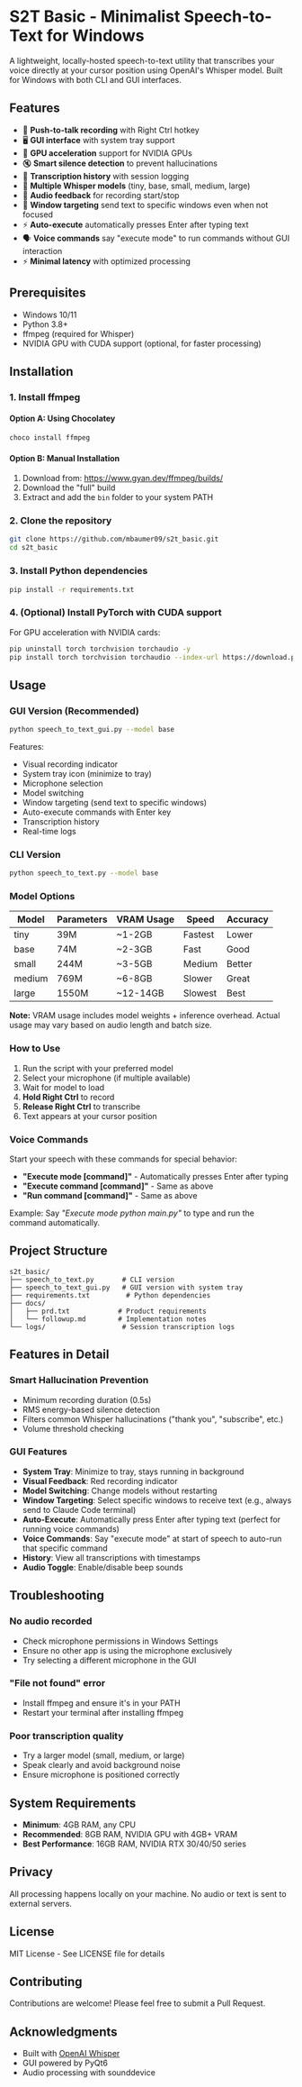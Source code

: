 # S2T Basic - Minimalist Speech-to-Text for Windows

A lightweight, locally-hosted speech-to-text utility that transcribes your voice directly at your cursor position using OpenAI's Whisper model. Built for Windows with both CLI and GUI interfaces.

## Features

- 🎤 **Push-to-talk recording** with Right Ctrl hotkey
- 🖥️ **GUI interface** with system tray support
- 🚀 **GPU acceleration** support for NVIDIA GPUs
- 🔇 **Smart silence detection** to prevent hallucinations
- 📝 **Transcription history** with session logging
- 🎯 **Multiple Whisper models** (tiny, base, small, medium, large)
- 🔔 **Audio feedback** for recording start/stop
- 🎯 **Window targeting** send text to specific windows even when not focused
- ⚡ **Auto-execute** automatically presses Enter after typing text
- 🗣️ **Voice commands** say "execute mode" to run commands without GUI interaction
- ⚡ **Minimal latency** with optimized processing

## Prerequisites

- Windows 10/11
- Python 3.8+
- ffmpeg (required for Whisper)
- NVIDIA GPU with CUDA support (optional, for faster processing)

## Installation

### 1. Install ffmpeg

#### Option A: Using Chocolatey
```bash
choco install ffmpeg
```

#### Option B: Manual Installation
1. Download from: https://www.gyan.dev/ffmpeg/builds/
2. Download the "full" build
3. Extract and add the `bin` folder to your system PATH

### 2. Clone the repository
```bash
git clone https://github.com/mbaumer09/s2t_basic.git
cd s2t_basic
```

### 3. Install Python dependencies
```bash
pip install -r requirements.txt
```

### 4. (Optional) Install PyTorch with CUDA support
For GPU acceleration with NVIDIA cards:
```bash
pip uninstall torch torchvision torchaudio -y
pip install torch torchvision torchaudio --index-url https://download.pytorch.org/whl/cu121
```

## Usage

### GUI Version (Recommended)
```bash
python speech_to_text_gui.py --model base
```

Features:
- Visual recording indicator
- System tray icon (minimize to tray)
- Microphone selection
- Model switching
- Window targeting (send text to specific windows)
- Auto-execute commands with Enter key
- Transcription history
- Real-time logs

### CLI Version
```bash
python speech_to_text.py --model base
```

### Model Options

| Model | Parameters | VRAM Usage | Speed | Accuracy |
|-------|------------|------------|-------|----------|
| tiny | 39M | ~1-2GB | Fastest | Lower |
| base | 74M | ~2-3GB | Fast | Good |
| small | 244M | ~3-5GB | Medium | Better |
| medium | 769M | ~6-8GB | Slower | Great |
| large | 1550M | ~12-14GB | Slowest | Best |

**Note:** VRAM usage includes model weights + inference overhead. Actual usage may vary based on audio length and batch size.

### How to Use

1. Run the script with your preferred model
2. Select your microphone (if multiple available)
3. Wait for model to load
4. **Hold Right Ctrl** to record
5. **Release Right Ctrl** to transcribe
6. Text appears at your cursor position

### Voice Commands

Start your speech with these commands for special behavior:

- **"Execute mode [command]"** - Automatically presses Enter after typing
- **"Execute command [command]"** - Same as above
- **"Run command [command]"** - Same as above

Example: Say *"Execute mode python main.py"* to type and run the command automatically.

## Project Structure

```
s2t_basic/
├── speech_to_text.py       # CLI version
├── speech_to_text_gui.py   # GUI version with system tray
├── requirements.txt         # Python dependencies
├── docs/
│   ├── prd.txt            # Product requirements
│   └── followup.md        # Implementation notes
└── logs/                   # Session transcription logs
```

## Features in Detail

### Smart Hallucination Prevention
- Minimum recording duration (0.5s)
- RMS energy-based silence detection
- Filters common Whisper hallucinations ("thank you", "subscribe", etc.)
- Volume threshold checking

### GUI Features
- **System Tray**: Minimize to tray, stays running in background
- **Visual Feedback**: Red recording indicator
- **Model Switching**: Change models without restarting
- **Window Targeting**: Select specific windows to receive text (e.g., always send to Claude Code terminal)
- **Auto-Execute**: Automatically press Enter after typing text (perfect for running voice commands)
- **Voice Commands**: Say "execute mode" at start of speech to auto-run that specific command
- **History**: View all transcriptions with timestamps
- **Audio Toggle**: Enable/disable beep sounds

## Troubleshooting

### No audio recorded
- Check microphone permissions in Windows Settings
- Ensure no other app is using the microphone exclusively
- Try selecting a different microphone in the GUI

### "File not found" error
- Install ffmpeg and ensure it's in your PATH
- Restart your terminal after installing ffmpeg

### Poor transcription quality
- Try a larger model (small, medium, or large)
- Speak clearly and avoid background noise
- Ensure microphone is positioned correctly

## System Requirements

- **Minimum**: 4GB RAM, any CPU
- **Recommended**: 8GB RAM, NVIDIA GPU with 4GB+ VRAM
- **Best Performance**: 16GB RAM, NVIDIA RTX 30/40/50 series

## Privacy

All processing happens locally on your machine. No audio or text is sent to external servers.

## License

MIT License - See LICENSE file for details

## Contributing

Contributions are welcome! Please feel free to submit a Pull Request.

## Acknowledgments

- Built with [OpenAI Whisper](https://github.com/openai/whisper)
- GUI powered by PyQt6
- Audio processing with sounddevice